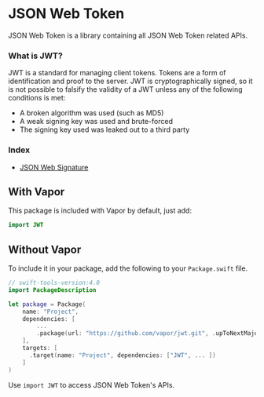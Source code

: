 # JSON Web Token

JSON Web Token is a library containing all JSON Web Token related APIs.

### What is JWT?

JWT is a standard for managing client tokens. Tokens are a form of identification and proof to the server. JWT is cryptographically signed, so it is not possible to falsify the validity of a JWT unless any of the following conditions is met:

- A broken algorithm was used (such as MD5)
- A weak signing key was used and brute-forced
- The signing key used was leaked out to a third party

### Index

- [JSON Web Signature](jws.md)

## With Vapor

This package is included with Vapor by default, just add:

```swift
import JWT
```

## Without Vapor

To include it in your package, add the following to your `Package.swift` file.

```swift
// swift-tools-version:4.0
import PackageDescription

let package = Package(
    name: "Project",
    dependencies: [
        ...
        .package(url: "https://github.com/vapor/jwt.git", .upToNextMajor(from: "3.0.0")),
    ],
    targets: [
      .target(name: "Project", dependencies: ["JWT", ... ])
    ]
)
```

Use `import JWT` to access JSON Web Token's APIs.
